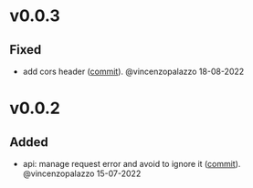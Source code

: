 # v0.0.3

## Fixed
- add cors header ([commit](https://github.com/clightning4j/lnlambda/commit/89623918c07a32f341f9cfcd1f7374cc6f9dbe55)). @vincenzopalazzo 18-08-2022


# v0.0.2

## Added
- api: manage request error and avoid to ignore it ([commit](https://github.com/clightning4j/lnlambda/commit/591cc718eaa2bee97b6be15224942a2679979f6f)). @vincenzopalazzo 15-07-2022
